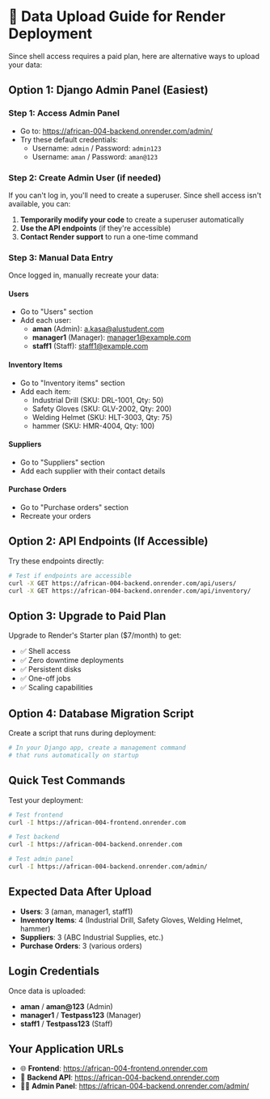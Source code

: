 # 🚀 Data Upload Guide for Render Deployment

Since shell access requires a paid plan, here are alternative ways to upload your data:

## Option 1: Django Admin Panel (Easiest)

### Step 1: Access Admin Panel
- Go to: https://african-004-backend.onrender.com/admin/
- Try these default credentials:
  - Username: `admin` / Password: `admin123`
  - Username: `aman` / Password: `aman@123`

### Step 2: Create Admin User (if needed)
If you can't log in, you'll need to create a superuser. Since shell access isn't available, you can:

1. **Temporarily modify your code** to create a superuser automatically
2. **Use the API endpoints** (if they're accessible)
3. **Contact Render support** to run a one-time command

### Step 3: Manual Data Entry
Once logged in, manually recreate your data:

#### Users
- Go to "Users" section
- Add each user:
  - **aman** (Admin): a.kasa@alustudent.com
  - **manager1** (Manager): manager1@example.com  
  - **staff1** (Staff): staff1@example.com

#### Inventory Items
- Go to "Inventory items" section
- Add each item:
  - Industrial Drill (SKU: DRL-1001, Qty: 50)
  - Safety Gloves (SKU: GLV-2002, Qty: 200)
  - Welding Helmet (SKU: HLT-3003, Qty: 75)
  - hammer (SKU: HMR-4004, Qty: 100)

#### Suppliers
- Go to "Suppliers" section
- Add each supplier with their contact details

#### Purchase Orders
- Go to "Purchase orders" section
- Recreate your orders

## Option 2: API Endpoints (If Accessible)

Try these endpoints directly:

```bash
# Test if endpoints are accessible
curl -X GET https://african-004-backend.onrender.com/api/users/
curl -X GET https://african-004-backend.onrender.com/api/inventory/
```

## Option 3: Upgrade to Paid Plan

Upgrade to Render's Starter plan ($7/month) to get:
- ✅ Shell access
- ✅ Zero downtime deployments
- ✅ Persistent disks
- ✅ One-off jobs
- ✅ Scaling capabilities

## Option 4: Database Migration Script

Create a script that runs during deployment:

```python
# In your Django app, create a management command
# that runs automatically on startup
```

## Quick Test Commands

Test your deployment:

```bash
# Test frontend
curl -I https://african-004-frontend.onrender.com

# Test backend
curl -I https://african-004-backend.onrender.com

# Test admin panel
curl -I https://african-004-backend.onrender.com/admin/
```

## Expected Data After Upload

- **Users**: 3 (aman, manager1, staff1)
- **Inventory Items**: 4 (Industrial Drill, Safety Gloves, Welding Helmet, hammer)
- **Suppliers**: 3 (ABC Industrial Supplies, etc.)
- **Purchase Orders**: 3 (various orders)

## Login Credentials

Once data is uploaded:
- **aman** / **aman@123** (Admin)
- **manager1** / **Testpass123** (Manager)
- **staff1** / **Testpass123** (Staff)

## Your Application URLs

- 🌐 **Frontend**: https://african-004-frontend.onrender.com
- 🔧 **Backend API**: https://african-004-backend.onrender.com
- 👨‍💼 **Admin Panel**: https://african-004-backend.onrender.com/admin/ 